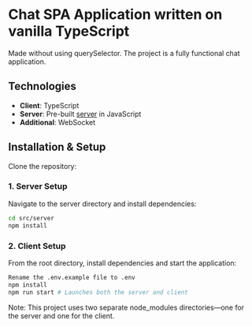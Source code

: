 # Chat SPA Application written on vanilla TypeScript

Made without using querySelector.
The project is a fully functional chat application.

## Technologies

-   **Client**: TypeScript
-   **Server**: Pre-built [server](https://github.com/noisekov/webSocket/tree/main/src/server) in JavaScript
-   **Additional**: WebSocket

## Installation & Setup

Clone the repository:

### 1. Server Setup

Navigate to the server directory and install dependencies:

```bash
cd src/server
npm install
```

### 2. Client Setup

From the root directory, install dependencies and start the application:

```bash
Rename the .env.example file to .env
npm install
npm run start # Launches both the server and client
```

Note: This project uses two separate node_modules directories—one for the server and one for the client.
